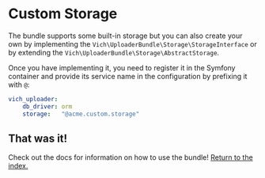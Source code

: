 Custom Storage
==============

The bundle supports some built-in storage but you can also create your own 
by implementing the `Vich\UploaderBundle\Storage\StorageInterface` or by
extending the `Vich\UploaderBundle\Storage\AbstractStorage`.

Once you have implementing it, you need to register it in the Symfony 
container and provide its service name in the configuration by 
prefixing it with `@`:

``` yaml
vich_uploader:
    db_driver: orm
    storage:   "@acme.custom.storage"
```

## That was it!

Check out the docs for information on how to use the bundle! [Return to the
index.](../index.md)
